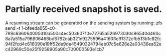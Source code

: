# Partially received snapshot is saved.
A resuming stream can be generated on the sending system by running:
    zfs send -t 1-bfeeda655-c0-789c636064000310a500c4ec50360710e72765a526973030c86540d460c8a7a515a796806466bd6782cab321c9275596a41603e91372cfb513b1e82fc94f2fcd4c616090e19ff52de9de45490324794eb07c5e626e2a03436ea52ec42969c50e25f9258905a90c700000593e1cb7
